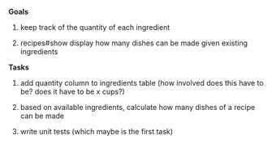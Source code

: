 **Goals**
1. keep track of the quantity of each ingredient

2. recipes#show display how many dishes can be made given existing ingredients

**Tasks**

1. add quantity column to ingredients table
  (how involved does this have to be? does it have to be x cups?)

2. based on available ingredients, calculate how many dishes of a recipe can be made

3. write unit tests (which maybe is the first task)
